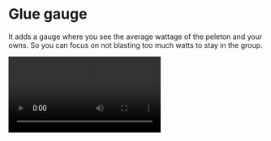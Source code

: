 Glue gauge
========

It adds a gauge where you see the average wattage of the peleton and your owns.
So you can focus on not blasting too much watts to stay in the group.

<video controls>
  <source src="demo.mp4" type="video/mp4">
</video>
